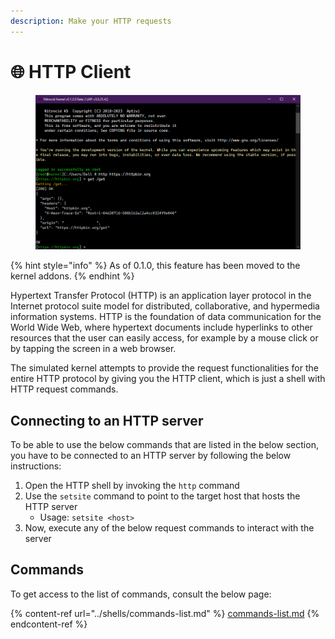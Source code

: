 ```yaml
---
description: Make your HTTP requests
---
```


# 🌐 HTTP Client

<figure><img src="../../../.gitbook/assets/HTTPClient.png" alt=""><figcaption></figcaption></figure>

{% hint style="info" %}
As of 0.1.0, this feature has been moved to the kernel addons.
{% endhint %}

Hypertext Transfer Protocol (HTTP) is an application layer protocol in the Internet protocol suite model for distributed, collaborative, and hypermedia information systems. HTTP is the foundation of data communication for the World Wide Web, where hypertext documents include hyperlinks to other resources that the user can easily access, for example by a mouse click or by tapping the screen in a web browser.

The simulated kernel attempts to provide the request functionalities for the entire HTTP protocol by giving you the HTTP client, which is just a shell with HTTP request commands.

## Connecting to an HTTP server

To be able to use the below commands that are listed in the below section, you have to be connected to an HTTP server by following the below instructions:

1. Open the HTTP shell by invoking the `http` command
2. Use the `setsite` command to point to the target host that hosts the HTTP server
   * Usage: `setsite <host>`
3. Now, execute any of the below request commands to interact with the server

## Commands

To get access to the list of commands, consult the below page:

{% content-ref url="../shells/commands-list.md" %}
[commands-list.md](../shells/commands-list.md)
{% endcontent-ref %}

